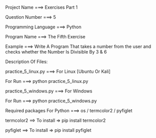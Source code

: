 Project Name ===> Exercises Part 1

Question Number ===> 5

Programming Language ===> Python

Program Name ===> The Fifth Exercise

Example ===> Write A Program That takes a number from the user and checks whether the Number Is Divisible By 3 & 6

Description Of Files:

practice_5_linux.py ===> For Linux [Ubuntu Or Kali]

For Run ===> python practice_5_linux.py

practice_5_windows.py ===> For Windows

For Run ===> python practice_5_windows.py

Required packages For Python ===> os / termcolor2 / pyfiglet

termcolor2 ==> To install => pip install termcolor2

pyfiglet ==> To install => pip install pyfiglet
